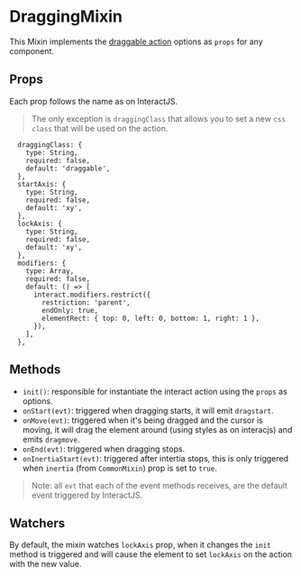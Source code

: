# DraggingMixin

This Mixin implements the [draggable action](https://interactjs.io/docs/draggable) options as `props` for any component.

## Props

Each prop follows the name as on InteractJS.

> The only exception is `draggingClass` that allows you to set a new `css class` that will be used on the action.

```vue
  draggingClass: {
    type: String,
    required: false,
    default: 'draggable',
  },
  startAxis: {
    type: String,
    required: false,
    default: 'xy',
  },
  lockAxis: {
    type: String,
    required: false,
    default: 'xy',
  },
  modifiers: {
    type: Array,
    required: false,
    default: () => [
      interact.modifiers.restrict({
        restriction: 'parent',
        endOnly: true,
        elementRect: { top: 0, left: 0, bottom: 1, right: 1 },
      }),
    ],
  },
```

## Methods

- `init()`: responsible for instantiate the interact action using the `props` as options.
- `onStart(evt)`: triggered when dragging starts, it will emit `dragstart`.
- `onMove(evt)`: triggered when it's being dragged and the cursor is moving, it will drag the element around (using styles as on interacjs) and emits `dragmove`.
- `onEnd(evt)`: triggered when dragging stops. 
- `onInertiaStart(evt)`: triggered after intertia stops, this is only triggered when `inertia` (from `CommonMixin`) prop is set to `true`.

> Note: all `evt` that each of the event methods receives, are the default event triggered by InteractJS.
 

## Watchers

By default, the mixin watches `lockAxis` prop, when it changes the `init` method is triggered and will cause the element to set `lockAxis` on the action with the new value.

